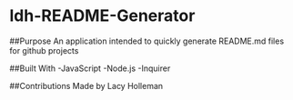# ldh-README-Generator

##Purpose
An application intended to quickly generate README.md files for github projects

##Built With
-JavaScript
-Node.js
-Inquirer

##Contributions
Made by Lacy Holleman
